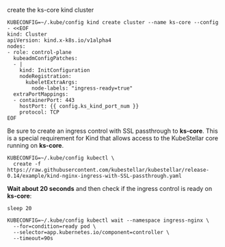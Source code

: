 <!--create-ks-core-kind-cluster-start-->
create the ks-core kind cluster
```shell
KUBECONFIG=~/.kube/config kind create cluster --name ks-core --config - <<EOF
kind: Cluster
apiVersion: kind.x-k8s.io/v1alpha4
nodes:
- role: control-plane
  kubeadmConfigPatches:
  - |
    kind: InitConfiguration
    nodeRegistration:
      kubeletExtraArgs:
        node-labels: "ingress-ready=true"
  extraPortMappings:
  - containerPort: 443
    hostPort: {{ config.ks_kind_port_num }}
    protocol: TCP
EOF
```

Be sure to create an ingress control with SSL passthrough to **ks-core**. This is a special requirement for Kind that allows access to the KubeStellar core running on **ks-core**.
```shell
KUBECONFIG=~/.kube/config kubectl \
  create -f https://raw.githubusercontent.com/kubestellar/kubestellar/release-0.14/example/kind-nginx-ingress-with-SSL-passthrough.yaml
```
**Wait about 20 seconds** and then check if the ingress control is ready on **ks-core**:
```shell
sleep 20

KUBECONFIG=~/.kube/config kubectl wait --namespace ingress-nginx \
  --for=condition=ready pod \
  --selector=app.kubernetes.io/component=controller \
  --timeout=90s
```
<!--create-ks-core-kind-cluster-end-->
